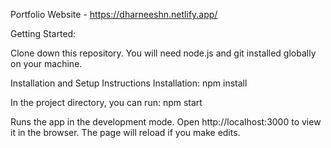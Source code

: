Portfolio Website - https://dharneeshn.netlify.app/


Getting Started:

Clone down this repository. You will need node.js and git installed globally on your machine.

Installation and Setup Instructions
Installation: npm install

In the project directory, you can run: npm start

Runs the app in the development mode.
Open http://localhost:3000 to view it in the browser. The page will reload if you make edits.